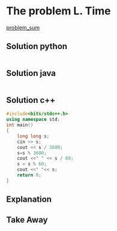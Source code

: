# The problem L. Time
[problem_sum](https://codeforces.com/group/P9uFhztGih/contest/401786/problem/L)

## Solution python
```python


```
## Solution java
```java

```
## Solution c++
```c++
#include<bits/stdc++.h>
using namespace std;
int main()
{
	long long s;
	cin >> s;
	cout << s / 3600;
	s=s % 3600;
	cout <<" " << s / 60;
	s = s % 60;
	cout <<" "<< s;
	return 0;
}
```
## Explanation

## Take Away

